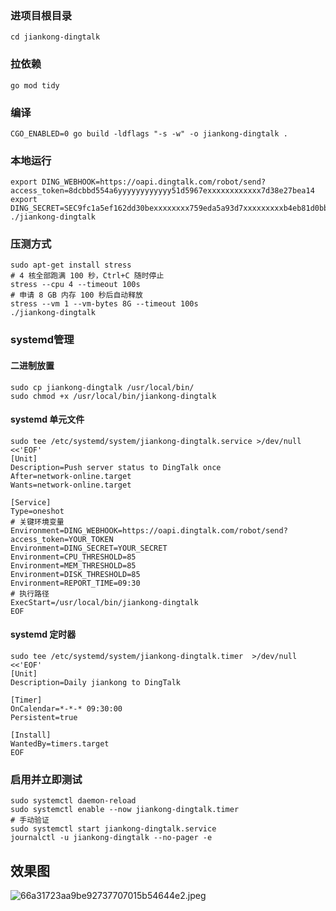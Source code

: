 ### 进项目根目录
```
cd jiankong-dingtalk
```
### 拉依赖
```
go mod tidy
```
### 编译
```
CGO_ENABLED=0 go build -ldflags "-s -w" -o jiankong-dingtalk .
```
### 本地运行
```
export DING_WEBHOOK=https://oapi.dingtalk.com/robot/send?access_token=8dcbbd554a6yyyyyyyyyyyy51d5967exxxxxxxxxxxx7d38e27bea14
export DING_SECRET=SEC9fc1a5ef162dd30bexxxxxxxx759eda5a93d7xxxxxxxxxb4eb81d0bb5
./jiankong-dingtalk
```

### 压测方式
```
sudo apt-get install stress
# 4 核全部跑满 100 秒，Ctrl+C 随时停止
stress --cpu 4 --timeout 100s
# 申请 8 GB 内存 100 秒后自动释放
stress --vm 1 --vm-bytes 8G --timeout 100s
./jiankong-dingtalk
```
### systemd管理
#### 二进制放置
```
sudo cp jiankong-dingtalk /usr/local/bin/
sudo chmod +x /usr/local/bin/jiankong-dingtalk
```

#### systemd 单元文件
```
sudo tee /etc/systemd/system/jiankong-dingtalk.service >/dev/null <<'EOF'
[Unit]
Description=Push server status to DingTalk once
After=network-online.target
Wants=network-online.target

[Service]
Type=oneshot
# 关键环境变量
Environment=DING_WEBHOOK=https://oapi.dingtalk.com/robot/send?access_token=YOUR_TOKEN
Environment=DING_SECRET=YOUR_SECRET
Environment=CPU_THRESHOLD=85
Environment=MEM_THRESHOLD=85
Environment=DISK_THRESHOLD=85
Environment=REPORT_TIME=09:30
# 执行路径
ExecStart=/usr/local/bin/jiankong-dingtalk 
EOF
```
#### systemd 定时器
```
sudo tee /etc/systemd/system/jiankong-dingtalk.timer  >/dev/null <<'EOF'
[Unit]
Description=Daily jiankong to DingTalk

[Timer]
OnCalendar=*-*-* 09:30:00
Persistent=true

[Install]
WantedBy=timers.target
EOF
```

### 启用并立即测试
```
sudo systemctl daemon-reload
sudo systemctl enable --now jiankong-dingtalk.timer
# 手动验证
sudo systemctl start jiankong-dingtalk.service
journalctl -u jiankong-dingtalk --no-pager -e
```

## 效果图
![66a31723aa9be92737707015b54644e2.jpeg](https://i.mji.rip/2025/07/16/66a31723aa9be92737707015b54644e2.jpeg)
